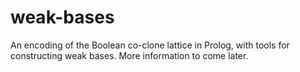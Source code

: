 weak-bases
==========

An encoding of the Boolean co-clone lattice in Prolog, with tools for
constructing weak bases. More information to come later.

